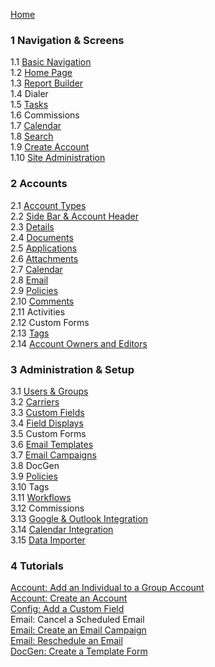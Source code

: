 [Home](/)
### 1 Navigation & Screens  
1.1 [Basic Navigation](/wiki/Basic-Naviation.html)  
1.2 [Home Page](/wiki/Home-Page.html)  
1.3 [Report Builder](/wiki/Report-Builder.html)  
1.4 Dialer  
1.5 [Tasks](/wiki/Tasks.html)  
1.6 Commissions  
1.7 [Calendar](/wiki/Calendar.html)  
1.8 [Search](/wiki/Search.html)  
1.9 [Create Account](/wiki/How-To:-Create-an-Account.html)  
1.10 [Site Administration](/wiki/Site-Administration.html)
### 2 Accounts  
2.1 [Account Types](/wiki/Account-Types.html)  
2.2 [Side Bar & Account Header](/wiki/Side-Bar-and-Account-Header.html)  
2.3 [Details](/wiki/Account-Details.html)  
2.4 [Documents](/wiki/Documents-Tab.html)  
2.5 [Applications](/wiki/Applications.html)  
2.6 [Attachments](/wiki/Attachments-Tab.html)  
2.7 [Calendar](/wiki/Calendar-Tab.html)  
2.8 [Email](/wiki/Email.html)  
2.9 [Policies](/wiki/Policies.html)  
2.10 [Comments](/wiki/Comments.html)  
2.11 Activities  
2.12 Custom Forms  
2.13 [Tags](/wiki/Tags.html)  
2.14 [Account Owners and Editors](/wiki/Account-Owners-and-Editors.html)  
### 3 Administration & Setup  
3.1 [Users & Groups](/wiki/User-Setup.html)  
3.2 [Carriers](/wiki/Carriers.html)    
3.3 [Custom Fields](/wiki/Custom-Fields.html)  
3.4 [Field Displays](/wiki/Field-Displays.html)  
3.5 Custom Forms  
3.6 [Email Templates](/wiki/Email-Templates.html)  
3.7 [Email Campaigns](/wiki/Create-and-Edit-Email-Campaigns.html)    
3.8 DocGen  
3.9 [Policies](/wiki/Policy-Setup.html)  
3.10 Tags  
3.11 [Workflows](/wiki/Workflows.html)  
3.12 Commissions  
3.13 [Google & Outlook Integration](/wiki/Google-&-Outlook-Integration.html)  
3.14 [Calendar Integration](/wiki/Calendar-Integration.html)  
3.15 [Data Importer](/wiki/Data-Importer.html)  
### 4 Tutorials  
[Account: Add an Individual to a Group Account](/wiki/How-To:-Add-an-Individual-to-a-Group-Account.html)    
[Account: Create an Account](/wiki/How-To:-Create-an-Account.html)   
[Config: Add a Custom Field](/wiki/How-To:-Create-a-Custom-Field.html)  
Email: Cancel a Scheduled Email  
[Email: Create an Email Campaign](/wiki/Create-and-Edit-Email-Campaigns.html)  
[Email: Reschedule an Email](/wiki/How-To:-Reschedule-an-Email.html)  
[DocGen: Create a Template Form](/wiki/How-To:-Create-A-Simple-Template-Form-for-DocGen.html)  
